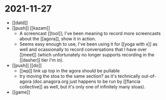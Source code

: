 # 2021-11-27

- [[datd]]
- [[push]] [[kazam]] 
  - A screencast [[tool]]; I've been meaning to record more screencasts about the [[agora]], show it in action.
  - Seems easy enough to use, I've been using it for [[yoga with x]] as well and ocassionally to record conversations that I have over [[meet]] (which unfortunately no longer supports recording in the [[dasher]] tier I'm in).
- [[push]] [[do]]
  - [[wp]] link up top in the agora should be pullable
  - try moving the stoa to the same section? as it's technically out-of-agora (doc.anagora.org just happens to be run by [[flancia collective]] as well, but it's only one of infinitely many stoas).
- [[game]]